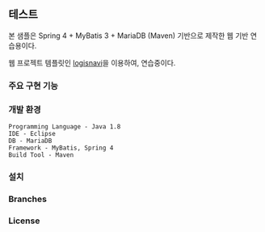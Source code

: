 ## 테스트 ##
본 샘플은 Spring 4 + MyBatis 3 + MariaDB (Maven) 기반으로  제작한 웹 기반 연습용이다.

웹 프로젝트 템플릿인 [logisnavi](https://github.com/gujc71/logisnavi/)을 이용하여, 연습중이다. 

### 주요 구현 기능 ###


### 개발 환경 ###
    Programming Language - Java 1.8
    IDE - Eclipse
    DB - MariaDB 
    Framework - MyBatis, Spring 4
    Build Tool - Maven

### 설치 ###

### Branches ###

### License ###
  
  
